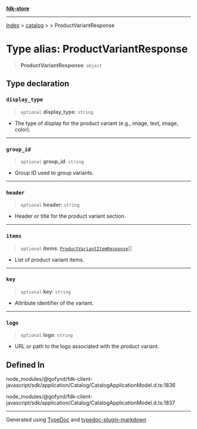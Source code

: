 [**fdk-store**](../../../README.md)
***

[Index](../../../API.md) > [catalog](../../README.md) > [<internal>](../README.md) > ProductVariantResponse

# Type alias: ProductVariantResponse

> **ProductVariantResponse**: `object`

## Type declaration

### `display_type`

> `optional` **display\_type**: `string`

- The type of display for the product
variant (e.g., image, text, image, color).

***

### `group_id`

> `optional` **group\_id**: `string`

- Group ID used to group variants.

***

### `header`

> `optional` **header**: `string`

- Header or title for the product variant section.

***

### `items`

> `optional` **items**: [`ProductVariantItemResponse`](type-alias.ProductVariantItemResponse.md)[]

- List of product variant items.

***

### `key`

> `optional` **key**: `string`

- Attribute identifier of the variant.

***

### `logo`

> `optional` **logo**: `string`

- URL or path to the logo associated with the
product variant.

## Defined In

node\_modules/@gofynd/fdk-client-javascript/sdk/application/Catalog/CatalogApplicationModel.d.ts:1836

node\_modules/@gofynd/fdk-client-javascript/sdk/application/Catalog/CatalogApplicationModel.d.ts:1837

***
Generated using [TypeDoc](https://typedoc.org/) and [typedoc-plugin-markdown](https://www.npmjs.com/package/typedoc-plugin-markdown)
